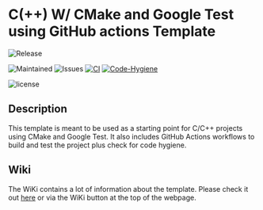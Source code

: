 # C(++) W/ CMake and Google Test using GitHub actions Template

![Release](https://img.shields.io/github/v/release/TomVer99/C-CPP_CMake_GTest-GithubActions?label=Release&style=flat-square)

![Maintained](https://img.shields.io/maintenance/yes/2022?label=Maintained&style=flat-square)
![Issues](https://img.shields.io/github/issues-raw/TomVer99/C-CPP_CMake_GTest-GithubActions?label=Issues&style=flat-square)
[![CI](https://img.shields.io/endpoint.svg?url=https%3A%2F%2Factions-badge.atrox.dev%2Fatrox%2Fsync-dotenv%2Fbadge&label=CI&style=flat-square)](https://actions-badge.atrox.dev/TomVer99/C-CPP_CMake_GTest-GithubActions/CI)
[![Code-Hygiene](https://img.shields.io/endpoint.svg?url=https%3A%2F%2Factions-badge.atrox.dev%2Fatrox%2Fsync-dotenv%2Fbadge&label=Code-Hygiene&style=flat-square)](https://actions-badge.atrox.dev/TomVer99/C-CPP_CMake_GTest-GithubActions/Code-Hygiene)

![license](https://img.shields.io/github/license/TomVer99/C-CPP_CMake_GTest-GithubActions?color=blue&label=License&style=flat-square)

## Description

This template is meant to be used as a starting point for C/C++ projects using CMake and Google Test. It also includes GitHub Actions workflows to build and test the project plus check for code hygiene.

## Wiki

The WiKi contains a lot of information about the template. Please check it out [here](https://github.com/TomVer99/C-CPP_CMake_GTest-GithubActions/wiki) or via the WiKi button at the top of the webpage.
